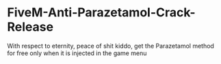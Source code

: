 # FiveM-Anti-Parazetamol-Crack-Release
With respect to eternity, peace of shit kiddo, get the Parazetamol method for free only when it is injected in the game menu
